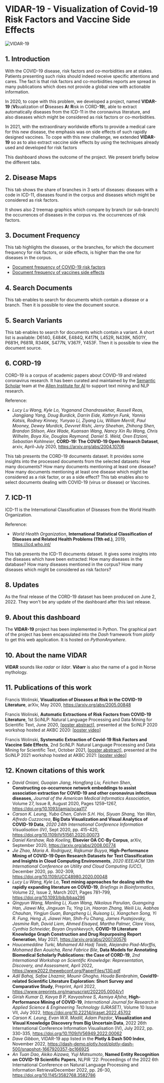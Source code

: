 # VIDAR-19 - Visualization of Covid-19 Risk Factors and Vaccine Side Effects

![VIDAR-19](https://vidar19.eu.pythonanywhere.com/assets/img/vidar_wm2.png)

## 1. Introduction

With the COVID-19 disease, risk factors and co-morbidities are at stakes. Patients presenting such risks should indeed receive specific attentions and cares. The fact is that risk factors and co-morbidities reports are spread in many publications which does not provide a global view with actionable information.

In 2020, to cope with this problem, we developed a project, named **VIDAR-19** (**VI**sualization of **D**iseases **A**t **R**isk in CORD-**19**), able to extract automatically diseases from the ICD-11 in the coronavirus literature, and also diseases which might be considered as risk factors or co-morbidities.

In 2021, with the extraordinary worldwide efforts to provide a medical care for this new disease, the emphasis was on side effects of such rapidly designed vaccines. To cope with this new challenge, we extended **VIDAR-19** so as to also extract vaccine side effects by using the techniques already used and developed for risk factors

This dashboard shows the outcome of the project. We present briefly below the different tabs.

## 2. Disease Maps

This tab shows the share of branches in 3 sets of diseases: diseases with a code in ICD-11, diseases found in the corpus and diseases which might be considered as risk factors.

It shows also 2 treemap graphics which compare by branch (or sub-branch) the occurrences of diseases in the corpus vs. the occurrences of risk factors.

## 3. Document Frequency

This tab highlights the diseases, or the branches, for which the document frequency for risk factors, or side effects, is higher than the one for diseases in the corpus.

- [Document frequency of COVID-19 risk factors](covid-19-risk-factors.md)
- [Document frequency of vaccines side effects](vaccines-side-effects.md)

## 4. Search Documents
This tab enables to search for documents which contain a disease or a branch. Then it is possible to view the document source.

## 5. Search Variants

This tab enables to search for documents which contain a variant. A short list is available: D614G, E484K, E484Q, K417N, L452R, N439K, N501Y, P681H, P681R, R346K, S477N, V367F, Y453F. Then it is possible to view the document source.

## 6. CORD-19

CORD-19 is a corpus of academic papers about COVID-19 and related coronavirus  research.  It has been curated and maintained by the [Semantic Scholar](https://www.semanticscholar.org/) team at  the [Allen Institute for AI](https://allenai.org/) to support text mining and NLP research.

Reference:

- *Lucy Lu Wang, Kyle Lo, Yoganand Chandrasekhar, Russell Reas, Jiangjiang Yang, Doug Burdick, Darrin Eide, Kathryn Funk, Yannis Katsis, Rodney Kinney, Yunyao Li, Ziyang Liu, William Merrill, Paul Mooney, Dewey Murdick, Devvret Rishi, Jerry Sheehan, Zhihong Shen, Brandon Stilson, Alex Wade, Kuansan Wang, Nancy Xin Ru Wang, Chris Wilhelm, Boya Xie, Douglas Raymond, Daniel S. Weld, Oren Etzioni, Sebastian Kohlmeier*, **CORD-19: The COVID-19 Open Research Dataset**, arxiv, April-July 2020, https://arxiv.org/abs/2004.10706

This tab presents the CORD-19 documents dataset. It provides some insights into the processed documents from the selected datasets: How many documents? How many documents mentioning at least one disease? How many documents mentioning at least one disease which might be considered as a risk factor, or as a side effect? This tab enables also to select documents dealing with COVID-19 (virus or disease) or Vaccines.

## 7. ICD-11

ICD-11 is the International Classification of Diseases from the World Health Organization.

Reference:

- *World Health Organization*, **International Statistical Classification of Diseases and Related Health Problems (11th ed.)**, 2019, https://icd.who.int/

This tab presents the ICD-11 documents dataset. It gives some insights into the diseases which have been extracted: How many diseases in the database? How many diseases mentioned in the corpus? How many diseases which might be considered as risk factors?

## 8. Updates

As the final release of the CORD-19 dataset has been produced on June 2, 2022. They won't be any update of the dashboard after this last release.

## 9. About this dashboard

The **VIDAR-19** project has been implemented in Python. The graphical part of the project has been encapsulated into the *Dash* framework from *plotly* to get this web application. It is hosted on *PythonAnywhere*.

## 10. About the name VIDAR

**VIDAR** sounds like *radar* or *lidar*. **Vi&#240;arr** is also the name of a god in Norse mythology.

## 11. Publications of this work

Francis Wolinski, **Visualization of Diseases at Risk in the COVID-19 Literature**, arXiv, May 2020, https://arxiv.org/abs/2005.00848

Francis Wolinski, **Automatic Extractions of Risk Factors from COVID-19 Literature**, 1st SciNLP: Natural Language Processing and Data Mining for Scientific Text, June 2020,  [[poster abstract](https://scinlp.org/history/2020/pdfs/automatic-extraction-of-risk-factors-from-covid-19-literature.pdf)], presented at the SciNLP 2020 workshop hosted at AKBC 2020: [[poster video](https://youtu.be/8zug2s7yfUo)]

Francis Wolinski, **Systematic Extraction of Covid-19 Risk Factors and Vaccine Side Effects**, 2nd SciNLP: Natural Language Processing and Data Mining for Scientific Text, October 2021,  [[poster abstract](https://drive.google.com/file/d/1leIk3hPjovTZkdppZ7mcUkY9D96rEcF6/view?usp=sharing)], presented at the SciNLP 2021 workshop hosted at AKBC 2021: [[poster video](https://youtu.be/mFpkkN_930k)]

## 12. Known citations of this work

- *David Oniani, Guoqian Jiang, Hongfang Liu, Feichen Shen*, **Constructing  co-occurrence network embeddings to assist association extraction for  COVID-19 and other coronavirus infectious diseases,** *Journal of the American Medical Informatics Association*, Volume 27, Issue 8, August 2020, Pages 1259–1267, https://doi.org/10.1093/jamia/ocaa117
- *Carson K. Leung, Yubo Chen, Calvin S.H. Hoi, Siyuan Shang, Yan Wen, Alfredo Cuzzocrea*,  **Big Data Visualization and Visual Analytics of COVID-19 Data**, *2020 24th International Conference Information Visualisation (IV)*, Sept 2020, pp. 415-420, https://doi.org/10.1109/IV51561.2020.00073
- *Daniel Kershaw, Rob Koeling*, **Elsevier OA CC-By Corpus**, arXiv, September 2020, https://arxiv.org/abs/2008.00774
- *Jie Zhao, Maria A. Rodriguez, Rajkumar Buyya*, **High-Performance Mining of COVID-19 Open Research Datasets for Text Classification and Insights in  Cloud Computing Environments**, *2020 IEEE/ACM 13th International Conference on Utility and Cloud Computing (UCC)*, December 2020, pp. 302-309,  https://doi.org/10.1109/UCC48980.2020.00048
- *Lucy Lu Wang, Kyle Lo*, **Text mining approaches for dealing with the rapidly expanding literature on COVID-19**, *Briefings in Bioinformatics*, Volume 22, Issue 2, March 2021, Pages 781–799, https://doi.org/10.1093/bib/bbaa296
- *Qingyun Wang, Manling Li, Xuan Wang, Nikolaus Parulian, Guangxing Han, Jiawei Ma, Jingxuan Tu, Ying Lin, Haoran Zhang, Weili Liu, Aabhas Chauhan, Yingjun Guan, Bangzheng Li, Ruisong Li, Xiangchen Song, Yi R. Fung, Heng Ji, Jiawei Han, Shih-Fu Chang, James Pustejovsky, Jasmine Rah, David Liem, Ahmed Elsayed, Martha Palmer, Clare Voss, Cynthia Schneider, Boyan Onyshkevych*, **COVID-19 Literature Knowledge Graph Construction and Drug Repurposing Report Generation**, May 2021, https://arxiv.org/abs/2007.00576
- *Houcemeddine Turki, Mohamed Ali Hadj Taieb, Alejandro Piad-Morffis, Mohamed Ben Aouicha, René Fabrice Bile*, **Data Models for Annotating Biomedical Scholarly Publications: the Case of CORD-19**, *2nd International Workshop on Scientific Knowledge: Representation, Discovery, and Assessment*, April 2022, https://www2022.thewebconf.org/PaperFiles/130.pdf
- *Adil Bahaj, Safae Lhazmir, Mounir Ghogho, Houda Benbrahim*, **Covid19-related Scientific Literature Exploration: Short Survey and Comparative Study**, Preprint, April 2022, https://www.preprints.org/manuscript/202205.0004/v1
- *Girish Kumar D, Kavya B P, Kavyashree S, Asmiya Afsha*, **High-Performance Mining of COVID-19**, *International Journal for Research in Applied Science & Engineering Technology (IJRASET)*, Volume 10 Issue VII, July 2022, https://doi.org/10.22214/ijraset.2022.45702
- *Carson K. Leung, Evan W.R. Madill, Adam Pazdor*, **Visualization and Visual Knowledge Discovery from Big Uncertain Data**, 2022 26th International Conference Information Visualisation (IV), July 2022, pp. 330-335, https://doi.org/10.1109/IV56949.2022.00062
- *Dave Gibbon*, VIDAR-19 app listed in the **Plotly & Dash 500 Index**, November 2022, https://dash-demo.plotly.host/plotly-dash-500/snapshot-1667920357-bc166925
- *An Tuan Dao, Akiko Aizawa, Yuji Matsumoto*, **Named Entity Recognition on COVID-19 Scientific Papers**, NLPIR '22: Proceedings of the 2022 6th International Conference on Natural Language Processing and Information RetrievalDecember 2022, pp. 26–30, https://doi.org/10.1145/3582768.3582786

